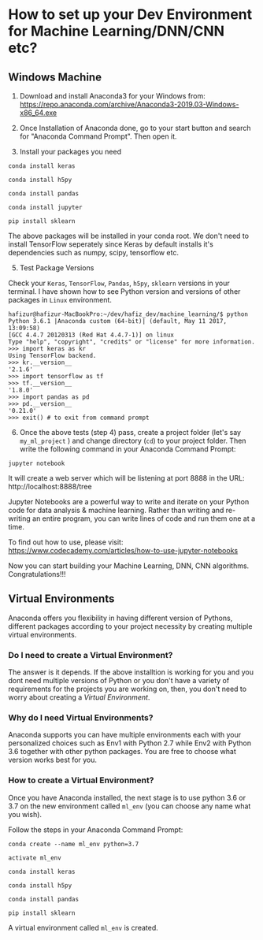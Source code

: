 
# How to set up your Dev Environment for Machine Learning/DNN/CNN etc?

## Windows Machine

1. Download and install Anaconda3 for your Windows from:
https://repo.anaconda.com/archive/Anaconda3-2019.03-Windows-x86_64.exe
2. Once Installation of Anaconda done, go to your start button and search for "Anaconda Command Prompt". Then open it.

3. Install your packages you need
```
conda install keras

conda install h5py 

conda install pandas

conda install jupyter

pip install sklearn
```
The above packages will be installed in your conda root. We don't need to install TensorFlow seperately since Keras by default installs it's dependencies such as numpy, scipy, tensorflow etc.

5. Test Package Versions

Check your `Keras`, `TensorFlow`, `Pandas`, `h5py`, `sklearn` versions in your terminal. I have shown how to see Python version and versions of other packages in `Linux` environment. 
```
hafizur@hafizur-MacBookPro:~/dev/hafiz_dev/machine_learning/$ python
Python 3.6.1 |Anaconda custom (64-bit)| (default, May 11 2017, 13:09:58)
[GCC 4.4.7 20120313 (Red Hat 4.4.7-1)] on linux
Type "help", "copyright", "credits" or "license" for more information.
>>> import keras as kr
Using TensorFlow backend.
>>> kr.__version__
'2.1.6'
>>> import tensorflow as tf
>>> tf.__version__
'1.8.0'
>>> import pandas as pd
>>> pd.__version__
'0.21.0'
>>> exit() # to exit from command prompt
```
6. Once the above tests (step 4) pass, create a project folder (let's say `my_ml_project` ) and change directory (`cd`) to your project folder. Then write the following command in your Anaconda Command Prompt:
```
jupyter notebook
```
It will create a web server which will be listening at port 8888 in the URL: http://localhost:8888/tree

Jupyter Notebooks are a powerful way to write and iterate on your Python code for data analysis & machine learning. Rather than writing and re-writing an entire program, you can write lines of code and run them one at a time. 

To find out how to use, please visit: https://www.codecademy.com/articles/how-to-use-jupyter-notebooks

Now you can start building your Machine Learning, DNN, CNN algorithms. Congratulations!!!

## Virtual Environments
Anaconda offers you flexibility in having different version of Pythons, different packages according to your project necessity by creating multiple virtual environments.

### Do I need to create a Virtual Environment?
The answer is it depends. If the above installtion is working for you and you dont need multiple versions of Python or you don't have a variety of requirements for the projects you are working on, then, you don't need to worry about creating a *Virtual Environment*. 

### Why do I need Virtual Environments?
Anaconda supports you can have multiple environments each with your personalized choices such as Env1 with Python 2.7 while Env2 with Python 3.6 together with other python packages. You are free to choose what version works best for you. 

### How to create a Virtual Environment?

Once you have Anaconda installed, the next stage is to use python 3.6 or 3.7 on the new environment called `ml_env` (you can choose any name what you wish).

Follow the steps in your Anaconda Command Prompt:
```
conda create --name ml_env python=3.7

activate ml_env

conda install keras

conda install h5py 

conda install pandas

pip install sklearn
```
A virtual environment called `ml_env` is created.
